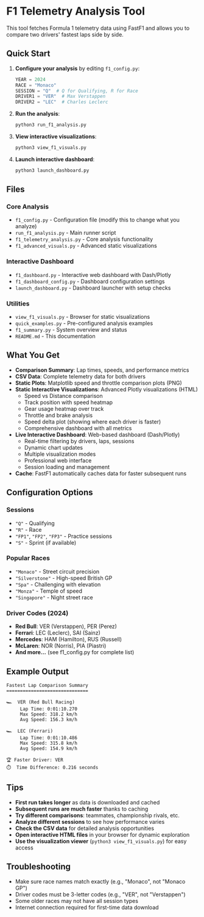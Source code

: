 # F1 Telemetry Analysis Tool

This tool fetches Formula 1 telemetry data using FastF1 and allows you to compare two drivers' fastest laps side by side.

## Quick Start

1. **Configure your analysis** by editing `f1_config.py`:
   ```python
   YEAR = 2024
   RACE = "Monaco"
   SESSION = "Q"  # Q for Qualifying, R for Race
   DRIVER1 = "VER"  # Max Verstappen
   DRIVER2 = "LEC"  # Charles Leclerc
   ```

2. **Run the analysis**:
   ```bash
   python3 run_f1_analysis.py
   ```

3. **View interactive visualizations**:
   ```bash
   python3 view_f1_visuals.py
   ```

4. **Launch interactive dashboard**:
   ```bash
   python3 launch_dashboard.py
   ```


## Files

### Core Analysis
- `f1_config.py` - Configuration file (modify this to change what you analyze)
- `run_f1_analysis.py` - Main runner script
- `f1_telemetry_analysis.py` - Core analysis functionality
- `f1_advanced_visuals.py` - Advanced static visualizations

### Interactive Dashboard
- `f1_dashboard.py` - Interactive web dashboard with Dash/Plotly
- `f1_dashboard_config.py` - Dashboard configuration settings
- `launch_dashboard.py` - Dashboard launcher with setup checks

### Utilities
- `view_f1_visuals.py` - Browser for static visualizations
- `quick_examples.py` - Pre-configured analysis examples
- `f1_summary.py` - System overview and status
- `README.md` - This documentation

## What You Get

- **Comparison Summary**: Lap times, speeds, and performance metrics
- **CSV Data**: Complete telemetry data for both drivers
- **Static Plots**: Matplotlib speed and throttle comparison plots (PNG)
- **Static Interactive Visualizations**: Advanced Plotly visualizations (HTML)
  - Speed vs Distance comparison
  - Track position with speed heatmap
  - Gear usage heatmap over track
  - Throttle and brake analysis
  - Speed delta plot (showing where each driver is faster)
  - Comprehensive dashboard with all metrics
- **Live Interactive Dashboard**: Web-based dashboard (Dash/Plotly)
  - Real-time filtering by drivers, laps, sessions
  - Dynamic chart updates
  - Multiple visualization modes
  - Professional web interface
  - Session loading and management
- **Cache**: FastF1 automatically caches data for faster subsequent runs

## Configuration Options

### Sessions
- `"Q"` - Qualifying
- `"R"` - Race
- `"FP1"`, `"FP2"`, `"FP3"` - Practice sessions
- `"S"` - Sprint (if available)

### Popular Races
- `"Monaco"` - Street circuit precision
- `"Silverstone"` - High-speed British GP
- `"Spa"` - Challenging with elevation
- `"Monza"` - Temple of speed
- `"Singapore"` - Night street race

### Driver Codes (2024)
- **Red Bull**: VER (Verstappen), PER (Perez)
- **Ferrari**: LEC (Leclerc), SAI (Sainz)
- **Mercedes**: HAM (Hamilton), RUS (Russell)
- **McLaren**: NOR (Norris), PIA (Piastri)
- **And more...** (see f1_config.py for complete list)

## Example Output

```
Fastest Lap Comparison Summary
==============================

🏎️  VER (Red Bull Racing)
     Lap Time: 0:01:10.270
     Max Speed: 318.2 km/h
     Avg Speed: 156.3 km/h

🏎️  LEC (Ferrari)
     Lap Time: 0:01:10.486
     Max Speed: 315.8 km/h
     Avg Speed: 154.9 km/h

🏆 Faster Driver: VER
⏱️  Time Difference: 0.216 seconds
```

## Tips

- **First run takes longer** as data is downloaded and cached
- **Subsequent runs are much faster** thanks to caching
- **Try different comparisons**: teammates, championship rivals, etc.
- **Analyze different sessions** to see how performance varies
- **Check the CSV data** for detailed analysis opportunities
- **Open interactive HTML files** in your browser for dynamic exploration
- **Use the visualization viewer** (`python3 view_f1_visuals.py`) for easy access

## Troubleshooting

- Make sure race names match exactly (e.g., "Monaco", not "Monaco GP")
- Driver codes must be 3-letter codes (e.g., "VER", not "Verstappen")
- Some older races may not have all session types
- Internet connection required for first-time data download

